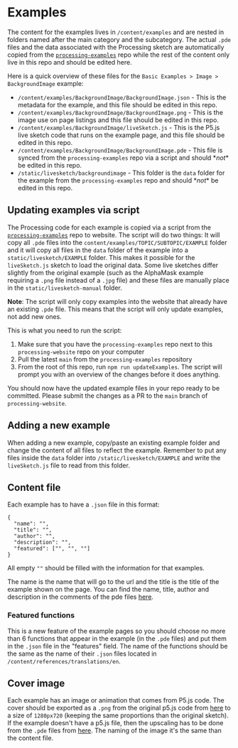 # Examples

The content for the examples lives in `/content/examples` and are nested in folders named after the main category and the subcategory. The actual `.pde` files and the data associated with the Processing sketch are automatically copied from the [`processing-examples`](https://github.com/processing/processing-examples) repo while the rest of the content only live in this repo and should be edited here.

Here is a quick overview of these files for the `Basic Examples > Image > BackgroundImage` example:

- `/content/examples/BackgroundImage/BackgroundImage.json` - This is the metadata for the example, and this file should be edited in this repo.
- `/content/examples/BackgroundImage/BackgroundImage.png` - This is the image use on page listings and this file should be edited in this repo.
- `/content/examples/BackgroundImage/liveSketch.js` - This is the P5.js live sketch code that runs on the example page, and this file should be edited in this repo.
- `/content/examples/BackgroundImage/BackgroundImage.pde` - This file is synced from the `processing-examples` repo via a script and should \**not** be edited in this repo.
- `/static/livesketch/backgroundimage` - This folder is the `data` folder for the example from the `processing-examples` repo and should \**not** be edited in this repo.

## Updating examples via script

The Processing code for each example is copied via a script from the [`processing-examples`](https://github.com/processing/processing-examples) repo to website. The script will do two things: It will copy all `.pde` files into the `content/examples/TOPIC/SUBTOPIC/EXAMPLE` folder and it will copy all files in the `data` folder of the example into a `static/livesketch/EXAMPLE` folder. This makes it possible for the `liveSketch.js` sketch to load the original data. Some live sketches differ slightly from the original example (such as the AlphaMask example requiring a `.png` file instead of a `.jpg` file) and these files are manually place in the `static/livesketch-manual` folder.

**Note**: The script will only copy examples into the website that already have an existing `.pde` file. This means that the script will only update examples, not add new ones.

This is what you need to run the script:

1. Make sure that you have the `processing-examples` repo next to this `processing-website` repo on your computer
1. Pull the latest `main` from the `processing-examples` repository
1. From the root of this repo, run `npm run updateExamples`. The script will prompt you with an overview of the changes before it does anything.

You should now have the updated example files in your repo ready to be committed. Please submit the changes as a PR to the `main` branch of `processing-website`.

## Adding a new example

When adding a new example, copy/paste an existing example folder and change the content of all files to reflect the example. Remember to put any files inside the `data` folder into `/static/livesketch/EXAMPLE` and write the `liveSketch.js` file to read from this folder.

## Content file

Each example has to have a `.json` file in this format:

```
{
  "name": "",
  "title": "",
  "author": "",
  "description": "",
  "featured": ["", "", ""]
}
```

All empty `""` should be filled with the information for that examples.

The name is the name that will go to the url and the title is the title of the example shown on the page. You can find the name, title, author and description in the comments of the pde files [here](https://github.com/processing/processing-docs/tree/master/content/examples).

### Featured functions

This is a new feature of the example pages so you should choose no more than 6 functions that appear in the example (in the `.pde` files) and put them in the `.json` file in the "features" field. The name of the functions should be the same as the name of their `.json` files located in `/content/references/translations/en`.

## Cover image

Each example has an image or animation that comes from P5.js code. The cover should be exported as a `.png` from the original p5.js code from [here](https://github.com/processing/processing-docs/tree/master/content/examples_p5) to a size of `1280px720` (keeping the same proportions than the original sketch). If the example doesn't have a p5.js file, then the upscaling has to be done from the `.pde` files from [here](https://github.com/processing/processing-docs/tree/master/content/examples). The naming of the image it's the same than the content file.
